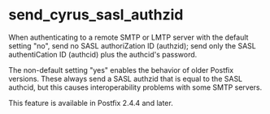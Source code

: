 # send_cyrus_sasl_authzid 

 When authenticating to a remote SMTP or LMTP server with the
default setting "no", send no SASL authoriZation ID (authzid); send
only the SASL authentiCation ID (authcid) plus the authcid's password.


 The non-default setting "yes" enables the behavior of older
Postfix versions.  These always send a SASL authzid that is equal
to the SASL authcid, but this causes interoperability problems
with some SMTP servers. 

 This feature is available in Postfix 2.4.4 and later. 


